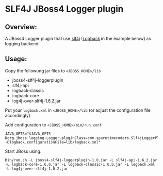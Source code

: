 SLF4J JBoss4 Logger plugin
==========================

Overview:
---------


A JBoss4 Logger plugin that use  [slf4j](http://www.slf4j.org/]) ([Logback](http://logback.qos.ch/) in the example below) as logging backend.

Usage:
------
Copy the followung jar files to `<JBOSS_HOME>/lib`

* jboss4-slf4j-loggerplugin
* slf4j-api
* logback-classic
* logback-core
* log4j-over-slf4j-1.6.2.jar

Put your `logback.xml` in `<JBOSS_HOME>/lib` (or adjust the configuration file accordingly).

Add configuration to `<JBOSS_HOME>/bin/run.conf`

	JAVA_OPTS="$JAVA_OPTS -Dorg.jboss.logging.Logger.pluginClass=com.sparetimecoders.Slf4jLoggerPlugin -Dlogback.configurationFile=lib/logback.xml"

Start JBoss using: 
	
	bin/run.sh -L jboss4-slf4j-loggerplugin-1.0.jar -L slf4j-api-1.6.2.jar -L logback-core-1.0.0.jar -L logback-classic-1.0.0.jar -L logback.xml -L log4j-over-slf4j-1.6.2.jar 
